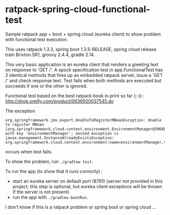 # ratpack-spring-cloud-functional-test
Sample ratpack app + boot + spring cloud (eureka client) to show problem with functional test execution.

This uses ratpack 1.3.3, spring boot 1.3.5-RELEASE, spring cloud release train Brixton.SR1, groovy 2.4.4, gradle 2.14.

This very basic application is an eureka client that renders a greeting text on response to 'GET /'.
A spock specification test in app.FunctionalTest has 2 identical methods that fires up an embedded ratpack server, issue a 'GET /'
and check response text.  Test fails when both methods are executed but succeeds if one or the other is ignored.

Functional test based on the best ratpack book in print so far (;-)) : http://shop.oreilly.com/product/0636920037545.do

The exception 
```
org.springframework.jmx.export.UnableToRegisterMBeanException: Unable to register MBean [org.springframework.cloud.context.environment.EnvironmentManager@3968b2d] with key 'environmentManager'; nested exception is javax.management.InstanceAlreadyExistsException: org.springframework.cloud.context.environment:name=environmentManager,type=EnvironmentManager
```
occurs when test fails.

To show the problem, run `./gradlew test`.

To run the app (to show that it runs correctly) :
* start an eureka server on default port (8761) (server not provided in this project; this step is optional, but eureka client exceptions will be thrown if the server is not present)
* run the app with `./gradlew bootRun`.

I don't know if this is a ratpack problem or spring boot or spring cloud ...
